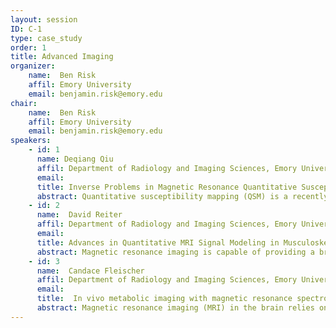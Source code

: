```yaml
---
layout: session
ID: C-1
type: case_study
order: 1
title: Advanced Imaging
organizer:
    name:  Ben Risk
    affil: Emory University
    email: benjamin.risk@emory.edu
chair:
    name:  Ben Risk
    affil: Emory University
    email: benjamin.risk@emory.edu
speakers:
    - id: 1
      name: Deqiang Qiu
      affil: Department of Radiology and Imaging Sciences, Emory University, and Department of Biomedical Engineering, Georgia Tech
      email: 
      title: Inverse Problems in Magnetic Resonance Quantitative Susceptibility Mapping 
      abstract: Quantitative susceptibility mapping (QSM) is a recently developed magnetic resonance technique that allows (semi-)quantification of the spatial distribution of the magnetic susceptibility properties of tissues. This technique has been shown to be sensitive to iron concentration, white matter myelination in the brain as well as their alterations in pathological conditions. The reconstruction of QSM images involves solving inverse problems of ill-posed systems. In this presentation, I will introduce the problems and current techniques in solving these inverse problems in QSM as well as pitfalls for further development. Some clinical applications of QSM will also be presented.
    - id: 2
      name:  David Reiter
      affil: Department of Radiology and Imaging Sciences, Emory University 
      email: 
      title: Advances in Quantitative MRI Signal Modeling in Musculoskeletal Research
      abstract: Magnetic resonance imaging is capable of providing a broad range of contrasts reflecting a variety of intrinsic properties of the underlying tissue system. Musculoskeletal tissues have widely varied cellular composition and extracellular matrix components and these have direct impact on their underlying functional properties. New MRI methods have sought to discover early changes in degeneration and disease, when emerging disease-modifying interventions may be most effective. Considerable effort is devoted to the development of quantitative approaches with improved specificity to tissue status. In this talk, I will outline some recent advances in MRI signal modeling and describe some of the opportunities and challenges moving forward as they pertain to applications in diagnostic imaging and musculoskeletal research.
    - id: 3
      name:  Candace Fleischer
      affil: Department of Radiology and Imaging Sciences, Emory University and Department of Biomedical Engineering, Georgia Tech
      email: 
      title:  In vivo metabolic imaging with magnetic resonance spectroscopy
      abstract: Magnetic resonance imaging (MRI) in the brain relies on signal from water protons to generate structural and functional images. A lesser known yet complementary method, magnetic resonance spectroscopy (MRS), facilitates quantification of non-water compounds to provide localized chemical and metabolic information. While MRS is a powerful FDA-approved method available on most MR scanners, low signal-to-noise ratios and long acquisition times preclude widespread clinical integration. In this talk, I will review the basic principles of MRS, discuss challenges and opportunities for technical development, and provide case-study examples of MRS applications in brain injury and disease.
---
```

